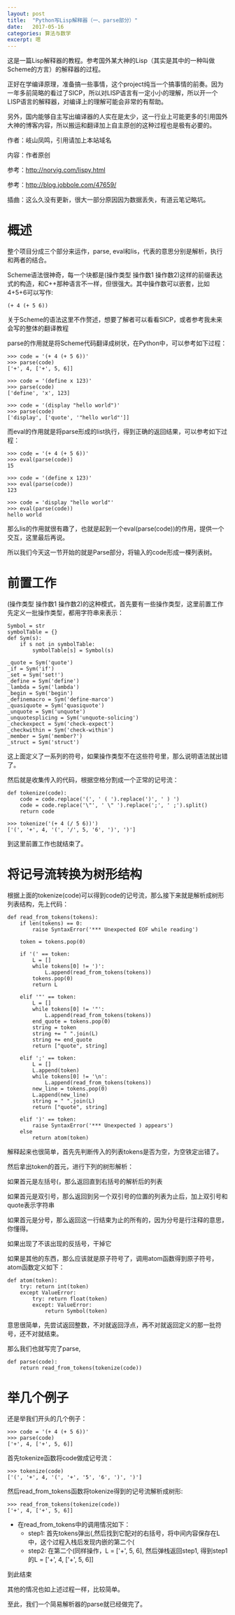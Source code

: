 ```yaml
---
layout: post
title:  "Python写Lisp解释器（一、parse部分）"
date:   2017-05-16
categories: 算法与数学
excerpt: 嗯
---
```


这是一篇Lisp解释器的教程。参考国外某大神的Lisp（其实是其中的一种叫做Scheme的方言）的解释器的过程。

正好在学编译原理，准备搞一些事情，这个project纯当一个搞事情的前奏。因为一年多前简略的看过了SICP，所以对LISP语言有一定小小的理解，所以开一个LISP语言的解释器，对编译上的理解可能会非常的有帮助。

另外，国内能够自主写出编译器的人实在是太少，这一行业上可能更多的引用国外大神的博客内容，所以搬运和翻译加上自主原创的这种过程也是极有必要的。

作者：岐山凤鸣，引用请加上本站域名

内容：作者原创

参考：http://norvig.com/lispy.html

参考：http://blog.jobbole.com/47659/

插曲：这么久没有更新，很大一部分原因因为数据丢失，有道云笔记略坑。

# 概述

整个项目分成三个部分来运作，parse, eval和lis，代表的意思分别是解析，执行和两者的结合。

Scheme语法很神奇，每一个块都是(操作类型 操作数1 操作数2)这样的前缀表达式的构造，和C++那种语言不一样，但很强大。其中操作数可以嵌套，比如4+5+6可以写作:

```
(+ 4 (+ 5 6))
```

关于Scheme的语法这里不作赘述，想要了解者可以看看SICP，或者参考我未来会写的整体的翻译教程

parse的作用就是将Scheme代码翻译成树状，在Python中，可以参考如下过程：

```
>>> code = '(+ 4 (+ 5 6))'
>>> parse(code)
['+', 4, ['+', 5, 6]]

>>> code = '(define x 123)'
>>> parse(code)
['define', 'x', 123]

>>> code = '(display "hello world")'
>>> parse(code)
['display', ['quote', '"hello world"']]
```

而eval的作用就是将parse形成的list执行，得到正确的返回结果，可以参考如下过程：

```
>>> code = '(+ 4 (+ 5 6))'
>>> eval(parse(code))
15

>>> code = '(define x 123)'
>>> eval(parse(code))
123

>>> code = 'display "hello world"'
>>> eval(parse(code))
hello world
```

那么lis的作用就很有趣了，也就是起到一个eval(parse(code))的作用，提供一个交互，这里最后再说。

所以我们今天这一节开始的就是Parse部分，将输入的code形成一棵列表树。

# 前置工作

(操作类型 操作数1 操作数2)的这种模式，首先要有一些操作类型，这里前置工作先定义一批操作类型，都用字符串来表示：

```
Symbol = str
symbolTable = {}
def Sym(s):
	if s not in symbolTable:
		symbolTable[s] = Symbol(s)

_quote = Sym('quote')
_if = Sym('if')
_set = Sym('set!')
_define = Sym('define')
_lambda = Sym('lambda')
_begin = Sym('begin')
_definemacro = Sym('define-marco')
_quasiquote = Sym('quasiquote')
_unquote = Sym('unquote')
_unquotesplicing = Sym('unquote-solicing')
_checkexpect = Sym('check-expect')
_checkwithin = Sym('check-within')
_member = Sym('member?')
_struct = Sym('struct')
```

这上面定义了一系列的符号，如果操作类型不在这些符号里，那么说明语法就出错了。

然后就是收集传入的代码，根据空格分割成一个正常的记号流：

```
def tokenize(code):
	code = code.replace('(', ' ( ').replace(')', ' ) ')
	code = code.replace('\"', ' \" ').replace(';', ' ;').split()
	return code

>>> tokenize('(+ 4 (/ 5 6))')
['(', '+', 4, '(', '/', 5, '6', ')', ')']
```

到这里前置工作也就结束了。

# 将记号流转换为树形结构

根据上面的tokenize(code)可以得到code的记号流，那么接下来就是解析成树形列表结构，先上代码：

```
def read_from_tokens(tokens):
	if len(tokens) == 0:
		raise SyntaxError('*** Unexpected EOF while reading')

	token = tokens.pop(0)
	
	if '(' == token:
		L = []
		while tokens[0] != ')':
			L.append(read_from_tokens(tokens))
		tokens.pop(0)
		return L

	elif '"' == token:
		L = []
		while tokens[0] != '"':
			L.append(read_from_tokens(tokens))
		end_quote = tokens.pop(0)
		string = token
		string += " ".join(L)
		string += end_quote
		return ["quote", string]

	elif ';' == token:
		L = []
		L.append(token)
		while tokens[0] != '\n':
			L.append(read_from_tokens(tokens))
		new_line = tokens.pop(0)
		L.append(new_line)
		string = " ".join(L)
		return ["quote", string]

	elif ')' == token:
		raise SyntaxError('*** Unexpected ) appears')
	else 
		return atom(token)
```

解释起来也很简单，首先先判断传入的列表tokens是否为空，为空铁定出错了。

然后拿出token的首元，进行下列的树形解析：

如果首元是左括号(，那么返回直到右括号的解析后的列表

如果首元是双引号，那么返回到另一个双引号的位置的列表为止后，加上双引号和quote表示字符串

如果首元是分号，那么返回这一行结束为止的所有的，因为分号是行注释的意思，你懂得。

如果出现了不该出现的反括号，干掉它

如果是其他的东西，那么应该就是原子符号了，调用atom函数得到原子符号，atom函数定义如下：

```
def atom(token):
	try: return int(token)
	except ValueError:
		try: return float(token)
		except: ValueError:
			return Symbol(token)
```

意思很简单，先尝试返回整数，不对就返回浮点，再不对就返回定义的那一批符号，还不对就结束。

那么我们也就写完了parse,

```
def parse(code):
	return read_from_tokens(tokenize(code))
```

# 举几个例子

还是举我们开头的几个例子：

```
>>> code = '(+ 4 (+ 5 6))'
>>> parse(code)
['+', 4, ['+', 5, 6]]
```
首先tokenize函数将code做成记号流：

```
>>> tokenize(code)
['(', '+', 4, '(', '+', '5', '6', ')', ')']
```

然后read_from_tokens函数将tokenize得到的记号流解析成树形:

```
>>> read_from_tokens(tokenize(code))
['+', 4, ['+', 5, 6]]
```

* 在read_from_tokens中的调用情况如下：
	* step1: 首先tokens弹出(,然后找到它配对的右括号，将中间内容保存在L中，这个过程入栈后发现内嵌的第二个(
	* step2: 在第二个(同样操作，L = ['+', 5, 6], 然后弹栈返回step1, 得到step1的L = ['+', 4, ['+', 5, 6]]
	
到此结束

其他的情况也如上述过程一样，比较简单。

至此，我们一个简易解析器的parse就已经做完了。











